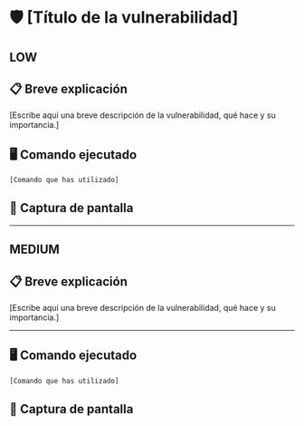 # 🛡️ [Título de la vulnerabilidad]

## LOW
## 📋 Breve explicación
[Escribe aquí una breve descripción de la vulnerabilidad, qué hace y su importancia.]

## 🖥️ Comando ejecutado
```bash
[Comando que has utilizado]
```
## 📸 Captura de pantalla

---

## MEDIUM
## 📋 Breve explicación
[Escribe aquí una breve descripción de la vulnerabilidad, qué hace y su importancia.]

---

## 🖥️ Comando ejecutado
```bash
[Comando que has utilizado]
```
## 📸 Captura de pantalla
